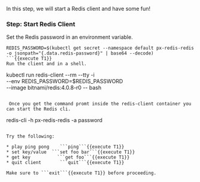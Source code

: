In this step, we will start a Redis client and have some fun!

### Step: Start Redis Client

Set the Redis password in an environment variable.
```
REDIS_PASSWORD=$(kubectl get secret --namespace default px-redis-redis -o jsonpath="{.data.redis-password}" | base64 --decode)
```{{execute T1}}
Run the client and in a shell.
```
 kubectl run redis-client --rm --tty -i \
    --env REDIS_PASSWORD=$REDIS_PASSWORD \
    --image bitnami/redis:4.0.8-r0 -- bash
```{{execute T1}}

 Once you get the command promt inside the redis-client container you can start the Redis cli.

 ```
 redis-cli -h px-redis-redis -a password
 ```{{execute T1}}

Try the following:

* play ping pong    ```ping```{{execute T1}}
* set key/value  ```set foo bar```{{execute T1}}
* get key          ```get foo```{{execute T1}}
* quit client       ```quit```{{execute T1}}

Make sure to ```exit```{{execute T1}} before proceeding.
